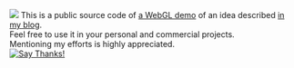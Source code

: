 ![](http://dotsquid.com/titles/simple-gpu_occlusion-for-lens-flares.png)
This is a public source code of [a WebGL demo](http://dotsquid.com/LensFlaresDemoBuild/) of an idea described [in my blog](http://dotsquid.com/2019/06/26/simple-gpu-occlusion-for-lens-flares/).  
Feel free to use it in your personal and commercial projects.  
Mentioning my efforts is highly appreciated.  
[![Say Thanks!](https://img.shields.io/badge/Say%20Thanks-!-1EAEDB.svg)](https://saythanks.io/to/dotsquid)
